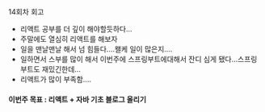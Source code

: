 14회차 회고

* 리액트 공부를 더 깊이 해야할듯하다... 
* 주말에도 열심히 리액트를 해보자
* 일을 맨날맨날 해서 넘 힘들다....왤케 일이 많은지....
* 일하면서 스부를 많이 해서 이번주에 스프링부트에대해서 잔디 심게 됐다...스프링부트도 재밌긴한데...
* 리액트가 많이 부족함....


 #### 이번주 목표 : 리액트 + 자바 기초 블로그 올리기
